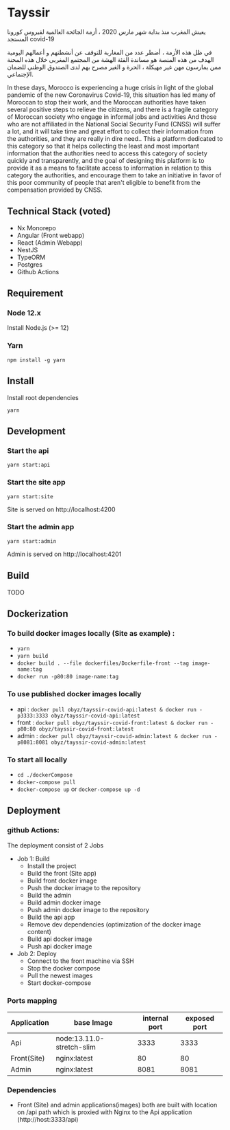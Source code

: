 # Tayssir

يعيش المغرب منذ بداية شهر مارس 2020 ، أزمة الجائحة العالمية لفيروس كورونا المستجد covid-19 

في ظل هذه الأزمة ، أضطر عدد من المغاربة للتوقف عن أنشطتهم و أعمالهم اليومية  
الهدف من هذه المنصة هو مساندة الفئة الهشة من المجتمع المغربي خلال هذه المحنة ممن يمارسون مهن غير مهيكلة ، الحرة و الغير مصرح بهم لدى الصندوق الوطني  للضمان الإجتماعي.


In these days, Morocco is experiencing a huge crisis in light of the global pandemic of the new Coronavirus Covid-19, this situation has led many of Moroccan to stop their work, and the Moroccan authorities have taken several positive steps to relieve the citizens, and there is a fragile category of Moroccan society who engage in informal jobs and activities And those who are not affiliated in the National Social Security Fund (CNSS) will suffer a lot, and it will take time and great effort to collect their information from the authorities, and they are really in dire need..
This a platform dedicated to this category so that it helps collecting the least and most important information that the authorities need to access this category of society quickly and transparently, and the goal of designing this platform is to provide it as a means to facilitate access to information in relation to this category the authorities, and encourage them to take an initiative in favor of this poor community of people that aren't eligible to benefit from the compensation provided by  CNSS.


## Technical Stack (voted)

* Nx Monorepo
* Angular (Front webapp)
* React (Admin Webapp)
* NestJS
* TypeORM
* Postgres
* Github Actions

## Requirement

### Node 12.x

Install Node.js (>= 12)

### Yarn

`npm install -g yarn`

## Install

Install root dependencies

`yarn`

## Development

### Start the api

`yarn start:api`


### Start the site app

`yarn start:site`

Site is served on http://localhost:4200

### Start the admin app

`yarn start:admin`

Admin is served on http://localhost:4201

## Build 
TODO

## Dockerization

### To build docker images locally (Site as example) :
* `yarn`
* `yarn build`
* `docker build . --file dockerfiles/Dockerfile-front --tag image-name:tag`
* `docker run -p80:80 image-name:tag`

### To use published docker images locally
* api : `docker pull obyz/tayssir-covid-api:latest & docker run -p3333:3333 obyz/tayssir-covid-api:latest`
* front : `docker pull obyz/tayssir-covid-front:latest & docker run -p80:80 obyz/tayssir-covid-front:latest`
* admin : `docker pull obyz/tayssir-covid-admin:latest & docker run -p8081:8081 obyz/tayssir-covid-admin:latest`

### To start all locally
* `cd ./dockerCompose`
* `docker-compose pull`
* `docker-compose up` or `docker-compose up -d`

## Deployment
### github Actions: 
The deployment consist of 2 Jobs
* Job 1: Build
    * Install the project 
    * Build the front (Site app)
    * Build front docker image
    * Push the docker image to the repository
    * Build the admin 
    * Build admin docker image
    * Push admin docker image to the repository
    * Build the api app
    * Remove dev dependencies (optimization of the docker image content)
    * Build api docker image
    * Push api docker image
* Job 2: Deploy
    * Connect to the front machine via SSH
    * Stop the docker compose
    * Pull the newest images
    * Start docker-compose
    
### Ports mapping
|Application|base Image |internal port|exposed port|
|---|---|---|---|
|Api|node:13.11.0-stretch-slim|3333|3333|
|Front(Site)|nginx:latest|80|80|
|Admin|nginx:latest|8081|8081|

### Dependencies
* Front (Site) and admin applications(images) both are built with location on /api path which is proxied with Nginx to the Api application (http://host:3333/api)
    
 


